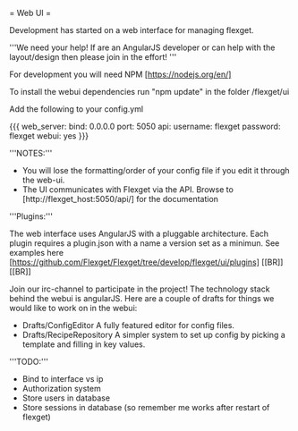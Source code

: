 = Web UI =

Development has started on a web interface for managing flexget.

'''We need your help! If are an AngularJS developer or can help with the layout/design then please join in the effort! '''

For development you will need NPM [https://nodejs.org/en/]

To install the webui dependencies run "npm update" in the folder <git clone>/flexget/ui

Add the following to your config.yml


{{{
web_server:
  bind: 0.0.0.0
  port: 5050
api:
  username: flexget
  password: flexget
webui: yes
}}}



'''NOTES:'''
- You will lose the formatting/order of your config file if you edit it through the web-ui.
- The UI communicates with Flexget via the API. Browse to [http://flexget_host:5050/api/] for the documentation


'''Plugins:'''

The web interface uses AngularJS with a pluggable architecture. Each plugin requires a plugin.json with a name a version set as a minimun. See examples here [https://github.com/Flexget/Flexget/tree/develop/flexget/ui/plugins]
[[BR]]
[[BR]]


Join our irc-channel to participate in the project! The technology stack behind the webui is angularJS.
Here are a couple of drafts for things we would like to work on in the webui:
- Drafts/ConfigEditor A fully featured editor for config files.
- Drafts/RecipeRepository A simpler system to set up config by picking a template and filling in key values.

'''TODO:'''

- Bind to interface vs ip
- Authorization system 
- Store users in database
- Store sessions in database (so remember me works after restart of flexget)